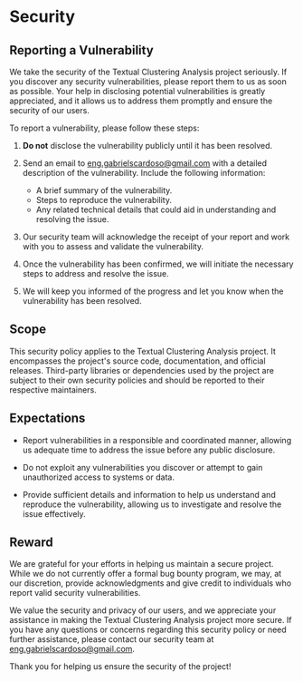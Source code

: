 # Security

## Reporting a Vulnerability

We take the security of the Textual Clustering Analysis project seriously. If you discover any security vulnerabilities, please report them to us as soon as possible. Your help in disclosing potential vulnerabilities is greatly appreciated, and it allows us to address them promptly and ensure the security of our users.

To report a vulnerability, please follow these steps:

1. **Do not** disclose the vulnerability publicly until it has been resolved.

2. Send an email to [eng.gabrielscardoso@gmail.com](mailto:eng.gabrielscardoso@gmail.com) with a detailed description of the vulnerability. Include the following information:

   - A brief summary of the vulnerability.
   - Steps to reproduce the vulnerability.
   - Any related technical details that could aid in understanding and resolving the issue.

3. Our security team will acknowledge the receipt of your report and work with you to assess and validate the vulnerability.

4. Once the vulnerability has been confirmed, we will initiate the necessary steps to address and resolve the issue.

5. We will keep you informed of the progress and let you know when the vulnerability has been resolved.

## Scope

This security policy applies to the Textual Clustering Analysis project. It encompasses the project's source code, documentation, and official releases. Third-party libraries or dependencies used by the project are subject to their own security policies and should be reported to their respective maintainers.

## Expectations

- Report vulnerabilities in a responsible and coordinated manner, allowing us adequate time to address the issue before any public disclosure.

- Do not exploit any vulnerabilities you discover or attempt to gain unauthorized access to systems or data.

- Provide sufficient details and information to help us understand and reproduce the vulnerability, allowing us to investigate and resolve the issue effectively.

## Reward

We are grateful for your efforts in helping us maintain a secure project. While we do not currently offer a formal bug bounty program, we may, at our discretion, provide acknowledgments and give credit to individuals who report valid security vulnerabilities.

We value the security and privacy of our users, and we appreciate your assistance in making the Textual Clustering Analysis project more secure. If you have any questions or concerns regarding this security policy or need further assistance, please contact our security team at [eng.gabrielscardoso@gmail.com](mailto:eng.gabrielscardoso@gmail.com).

Thank you for helping us ensure the security of the project!
